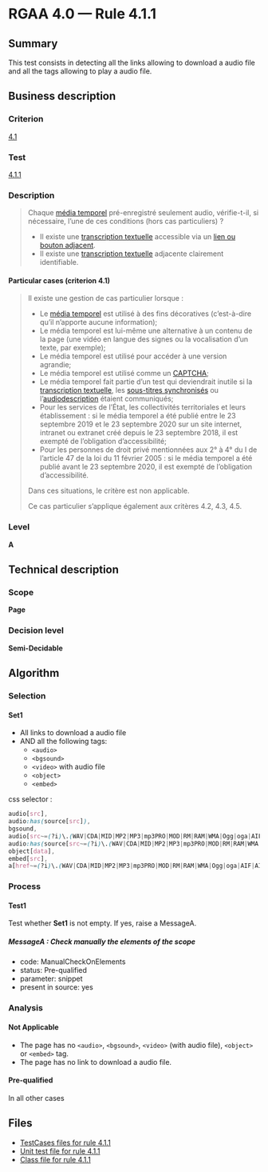 # RGAA 4.0 — Rule 4.1.1

## Summary

This test consists in detecting all the links allowing to download a audio file 
and all the tags allowing to play a audio file.

## Business description

### Criterion

[4.1](https://www.numerique.gouv.fr/publications/rgaa-accessibilite/methode/criteres/#crit-4-1)

### Test

[4.1.1](https://www.numerique.gouv.fr/publications/rgaa-accessibilite/methode/criteres/#test-4-1-1)

### Description

> Chaque [média temporel](https://www.numerique.gouv.fr/publications/rgaa-accessibilite/methode/glossaire/#media-temporel-type-son-video-et-synchronise) pré-enregistré seulement audio, vérifie-t-il, si nécessaire, l’une de ces conditions (hors cas particuliers) ?
> 
> * Il existe une [transcription textuelle](https://www.numerique.gouv.fr/publications/rgaa-accessibilite/methode/glossaire/#transcription-textuelle-media-temporel) accessible via un [lien ou bouton adjacent](https://www.numerique.gouv.fr/publications/rgaa-accessibilite/methode/glossaire/#lien-ou-bouton-adjacent).
> * Il existe une [transcription textuelle](https://www.numerique.gouv.fr/publications/rgaa-accessibilite/methode/glossaire/#transcription-textuelle-media-temporel) adjacente clairement identifiable.

#### Particular cases (criterion 4.1)

> Il existe une gestion de cas particulier lorsque :
> 
> * Le [média temporel](https://www.numerique.gouv.fr/publications/rgaa-accessibilite/methode/glossaire/#media-temporel-type-son-video-et-synchronise) est utilisé à des fins décoratives (c’est-à-dire qu’il n’apporte aucune information);
> * Le média temporel est lui-même une alternative à un contenu de la page (une vidéo en langue des signes ou la vocalisation d’un texte, par exemple);
> * Le média temporel est utilisé pour accéder à une version agrandie;
> * Le média temporel est utilisé comme un [CAPTCHA](https://www.numerique.gouv.fr/publications/rgaa-accessibilite/methode/glossaire/#captcha);
> * Le média temporel fait partie d’un test qui deviendrait inutile si la [transcription textuelle](https://www.numerique.gouv.fr/publications/rgaa-accessibilite/methode/glossaire/#transcription-textuelle-media-temporel), les [sous-titres synchronisés](https://www.numerique.gouv.fr/publications/rgaa-accessibilite/methode/glossaire/#sous-titres-synchronises-objet-multimedia) ou l’[audiodescription](https://www.numerique.gouv.fr/publications/rgaa-accessibilite/methode/glossaire/#audiodescription-synchronisee-media-temporel) étaient communiqués;
> * Pour les services de l’État, les collectivités territoriales et leurs établissement : si le média temporel a été publié entre le 23 septembre 2019 et le 23 septembre 2020 sur un site internet, intranet ou extranet créé depuis le 23 septembre 2018, il est exempté de l’obligation d’accessibilité;
> * Pour les personnes de droit privé mentionnées aux 2° à 4° du I de l’article 47 de la loi du 11 février 2005 : si le média temporel a été publié avant le 23 septembre 2020, il est exempté de l’obligation d’accessibilité.
> 
> Dans ces situations, le critère est non applicable.
> 
> Ce cas particulier s’applique également aux critères 4.2, 4.3, 4.5.

### Level

**A**


## Technical description

### Scope

**Page**

### Decision level

**Semi-Decidable**


## Algorithm

### Selection

#### Set1
- All links to download a audio file
- AND all the following tags:
  - `<audio>`
  - `<bgsound>`
  - `<video>` with audio file
  - `<object>`
  - `<embed>`
  
css selector :
```css
audio[src], 
audio:has(source[src]), 
bgsound, 
audio[src~=(?i)\.(WAV|CDA|MID|MP2|MP3|mp3PRO|MOD|RM|RAM|WMA|Ogg|oga|AIF|AIFF|AA|AAC|M4A|VQF|AU|M3U|RIFF|BWF|CAF|PCM|RAW|FLAC|ALAC|AC3|ACC)] , 
audio:has(source[src~=(?i)\.(WAV|CDA|MID|MP2|MP3|mp3PRO|MOD|RM|RAM|WMA|Ogg|oga|AIF|AIFF|AA|AAC|M4A|VQF|AU|M3U|RIFF|BWF|CAF|PCM|RAW|FLAC|ALAC|AC3|ACC)]) , 
object[data],
embed[src],
a[href~=(?i)\.(WAV|CDA|MID|MP2|MP3|mp3PRO|MOD|RM|RAM|WMA|Ogg|oga|AIF|AIFF|AA|AAC|M4A|VQF|AU|M3U|RIFF|BWF|CAF|PCM|RAW|FLAC|ALAC|AC3|ACC)] 
```

### Process

#### Test1

Test whether **Set1** is not empty. If yes, raise a MessageA.

##### MessageA : Check manually the elements of the scope

- code: ManualCheckOnElements
- status: Pre-qualified
- parameter: snippet
- present in source: yes

### Analysis

#### Not Applicable

- The page has no `<audio>`, `<bgsound>`,  `<video>` (with audio file), `<object>` or `<embed>` tag.
- The page has no link to download a audio file.

#### Pre-qualified

In all other cases


## Files

- [TestCases files for rule 4.1.1](https://gitlab.com/asqatasun/Asqatasun/-/tree/master/rules/rules-rgaa4.0/src/test/resources/testcases/rgaa40/Rgaa40Rule040101/)
- [Unit test file for rule 4.1.1](https://gitlab.com/asqatasun/Asqatasun/-/blob/master/rules/rules-rgaa4.0/src/test/java/org/asqatasun/rules/rgaa40/Rgaa40Rule040101Test.java)
- [Class file for rule 4.1.1](https://gitlab.com/asqatasun/Asqatasun/-/blob/master/rules/rules-rgaa4.0/src/main/java/org/asqatasun/rules/rgaa40/Rgaa40Rule040101.java)


